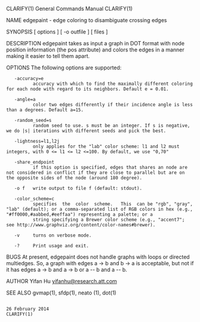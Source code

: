 CLARIFY(1)                                                                               General Commands Manual                                                                               CLARIFY(1)

NAME
       edgepaint - edge coloring to disambiguate crossing edges

SYNOPSIS
       [ options ] [ -o outfile ] [ files ]

DESCRIPTION
       edgepaint takes as input a graph in DOT format with node position information (the pos attribute) and colors the edges in a manner making it easier to tell them apart.

OPTIONS
       The following options are supported:

       -accuracy=e
              accuracy with which to find the maximally different coloring for each node with regard to its neighbors. Default e = 0.01.

       -angle=a
              color two edges differently if their incidence angle is less than a degrees. Default a=15.

       -random_seed=s
              random seed to use. s must be an integer. If s is negative, we do |s| iterations with different seeds and pick the best.

       -lightness=l1,l2j
              only applies for the "lab" color scheme: l1 and l2 must integers, with 0 <= l1 <= l2 <=100. By default, we use "0,70"

       -share_endpoint
              if this option is specified, edges that shares an node are not considered in conflict if they are close to parallel but are on the opposite sides of the node (around 180 degree).

       -o f   write output to file f (default: stdout).

       -color_scheme=c
              specifies  the  color  scheme.   This  can be "rgb", "gray", "lab" (default); or a comma-separated list of RGB colors in hex (e.g., "#ff0000,#aabbed,#eeffaa") representing a palette; or a
              string specifying a Brewer color scheme (e.g., "accent7"; see http://www.graphviz.org/content/color-names#brewer).

       -v     turns on verbose mode.

       -?     Print usage and exit.

BUGS
       At present, edgepaint does not handle graphs with loops or directed multiedges. So, a graph with edges a -> b and b -> a is acceptable, but not if it has edges a -> b and a -> b or a -- b and  a
       -- b.

AUTHOR
       Yifan Hu <yifanhu@research.att.com>

SEE ALSO
       gvmap(1), sfdp(1), neato (1), dot(1)

                                                                                             26 February 2014                                                                                  CLARIFY(1)
